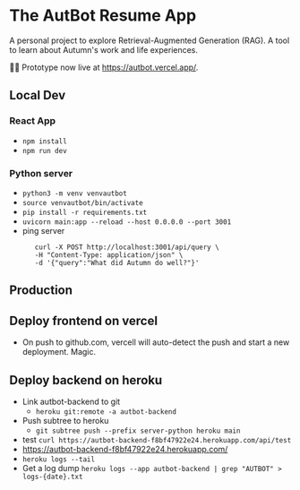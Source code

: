 # The AutBot Resume App

A personal project to explore Retrieval-Augmented Generation (RAG).  A tool to learn about Autumn's work and life experiences. 


👩‍🔬 Prototype now live at https://autbot.vercel.app/.  


## Local Dev

### React App
* `npm install`
* `npm run dev`

### Python server
* `python3 -m venv venvautbot`
* `source venvautbot/bin/activate`
* `pip install -r requirements.txt`
* `uvicorn main:app --reload --host 0.0.0.0 --port 3001`
* ping server
  ```
     curl -X POST http://localhost:3001/api/query \
     -H "Content-Type: application/json" \
     -d '{"query":"What did Autumn do well?"}'
  ```


## Production

## Deploy frontend on vercel
* On push to github.com, vercell will auto-detect the push and start a new deployment. Magic. 


## Deploy backend on heroku
* Link autbot-backend to git 
  *   `heroku git:remote -a autbot-backend`
* Push subtree to heroku 
  * `git subtree push --prefix server-python heroku main` 
* test `curl https://autbot-backend-f8bf47922e24.herokuapp.com/api/test`
* https://autbot-backend-f8bf47922e24.herokuapp.com/
*  `heroku logs --tail` 
*  Get a log dump `heroku logs --app autbot-backend | grep "AUTBOT" > logs-{date}.txt`